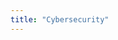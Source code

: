 ```yaml
---
title: "Cybersecurity"
---
```


<style>
    .post-entry {
        transition: transform 0.3s ease;
    }
    .post-entry:hover {
        transform: scale(1.05);
    }
</style>